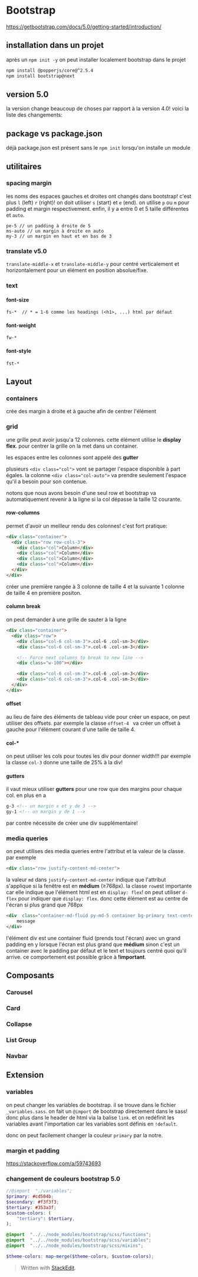 ﻿# Bootstrap
https://getbootstrap.com/docs/5.0/getting-started/introduction/
## installation dans un projet
après un `npm init -y` on peut installer localement bootstrap dans le projet
```bash
npm install @popperjs/core@^2.5.4
npm install bootstrap@next
```

## version 5.0
la version change beaucoup de choses par rapport à la version 4.0!
voici la liste des changements:


## package vs package.json
déjà package.json est présent sans le `npm init` lorsqu'on installe un module

## utilitaires
### spacing margin
les noms des espaces gauches et droites ont changés dans bootstrap! c'est plus `l` (left) `r` (right)! on doit utiliser `s` (start) et `e` (end). on utilise `p` ou `m` pour padding et margin respectivement. enfin, il y a entre 0 et 5 taille différentes et `auto`.

```
pe-5 // un padding à droite de 5
ms-auto // un margin à droite en auto
my-3 // un margin en haut et en bas de 3
```

### translate v5.0
`translate-middle-x` et `translate-middle-y` pour centré verticalement et horizontalement pour un élément en position absolue/fixe.

### text
#### font-size
```
fs-*  // * = 1-6 comme les headings (<h1>, ...) html par défaut
```
#### font-weight
```
fw-*
```

#### font-style
```
fst-*
```

## Layout
### containers
crée des margin à droite et à gauche afin de centrer l'élément

### grid
une grille peut avoir jusqu'a 12 colonnes. cette élément utilise le **display flex**. pour centrer la grille on la met dans un container.

les espaces entre les colonnes sont appelé des **gutter**

plusieurs `<div class="col">` vont se partager l'espace disponible à part égales. la colonne `<div class="col-auto">` va prendre seulement l'espace qu'il a besoin pour son contenue.

notons que nous avons besoin d'une seul row et bootstrap va automatiquement revenir à la ligne si la col dépasse la taille 12 courante.

#### row-columns
permet d'avoir un meilleur rendu des colonnes! c'est fort pratique:
```html
<div class="container">
  <div class="row row-cols-3">
    <div class="col">Column</div>
    <div class="col">Column</div>
    <div class="col">Column</div>
    <div class="col">Column</div>
  </div>
</div>
```
créer une première rangée à 3 colonne de taille 4 et la suivante 1 colonne de taille 4 en première positon.

#### column break
on peut demander à une grille de sauter à la ligne
```html
<div class="container">
  <div class="row">
    <div class="col-6 col-sm-3">.col-6 .col-sm-3</div>
    <div class="col-6 col-sm-3">.col-6 .col-sm-3</div>

    <!-- Force next columns to break to new line -->
    <div class="w-100"></div>

    <div class="col-6 col-sm-3">.col-6 .col-sm-3</div>
    <div class="col-6 col-sm-3">.col-6 .col-sm-3</div>
  </div>
</div>
```

#### offset
au lieu de faire des éléments de tableau vide pour créer un espace, on peut utiliser des offsets. par exemple la classe ``offset-4 `` va créer un offset à gauche pour l'élément courant d'une taille de taille 4.

#### col-*
on peut utiliser les cols pour toutes les div pour donner width!!! par exemple la classe ```col-3``` donne une taille de 25% à la div!

#### gutters
il vaut mieux utiliser **gutters** pour une row que des margins pour chaque col. en plus en a 

```html
g-3 <!-- un margin x et y de 3 -->
gy-1 <!-- un margin y de 1 -->
```

par contre nécessite de créer une div supplémentaire!

### media queries
on peut utilises des media queries entre l'attribut et la valeur de la classe.
par exemple
```html
<div class="row justify-content-md-center">
```
la valeur `md` dans `justify-content-md-center` indique que l'attribut s'applique si la fenêtre est en **médium** (≥768px). la classe `row`est importante car elle indique que l'élément html est en `display: flex`! on peut utiliser `d-flex` pour indiquer que ``display: flex``. donc cette élément est au centre de l'écran si plus grand que 768px

```html
<div  class="container-md-fluid py-md-5 container bg-primary text-center">
	message
</div>
```
l'élément div est une container fluid (prends tout l'écran) avec un grand padding en y lorsque l'écran est plus grand que **médium** sinon c'est un container avec le padding par défaut et le text et toujours centré quoi qu'il arrive. ce comportement est possible grâce à **!important**.

## Composants
### Carousel

### Card

### Collapse

### List Group

### Navbar

## Extension
### variables
on peut changer les variables de bootstrap. il se trouve dans le fichier `_variables.sass`. on fait un `@import` de bootstrap directement dans le sass! donc plus dans le header de html via la balise `link`. et on redéfinit les variables avant l'importation car les variables sont définis en `!default`.

donc on peut facilement changer la couleur `primary` par la notre.

### margin et padding
https://stackoverflow.com/a/59743693

### changement de couleurs bootstrap 5.0

```scss
//@import  "./variables";
$primary: #cd504b;
$secondary: #f3f3f3;
$tertiary: #353a3f;
$custom-colors: (
	"tertiary": $tertiary,
);

@import  "../../node_modules/bootstrap/scss/functions";
@import  "../../node_modules/bootstrap/scss/variables";
@import  "../../node_modules/bootstrap/scss/mixins";

$theme-colors: map-merge($theme-colors, $custom-colors);
```

> Written with [StackEdit](https://stackedit.io/).

